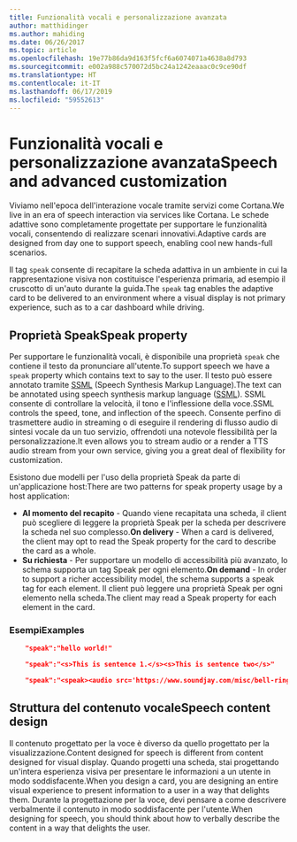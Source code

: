 ```yaml
---
title: Funzionalità vocali e personalizzazione avanzata
author: matthidinger
ms.author: mahiding
ms.date: 06/26/2017
ms.topic: article
ms.openlocfilehash: 19e77b86da9d163f5fcf6a6074071a4638a8d793
ms.sourcegitcommit: e002a988c570072d5bc24a1242eaaac0c9ce90df
ms.translationtype: HT
ms.contentlocale: it-IT
ms.lasthandoff: 06/17/2019
ms.locfileid: "59552613"
---
```

# <a name="speech-and-advanced-customization"></a><span data-ttu-id="2391e-102">Funzionalità vocali e personalizzazione avanzata</span><span class="sxs-lookup"><span data-stu-id="2391e-102">Speech and advanced customization</span></span>
<span data-ttu-id="2391e-103">Viviamo nell'epoca dell'interazione vocale tramite servizi come Cortana.</span><span class="sxs-lookup"><span data-stu-id="2391e-103">We live in an era of speech interaction via services like Cortana.</span></span>  <span data-ttu-id="2391e-104">Le schede adattive sono completamente progettate per supportare le funzionalità vocali, consentendo di realizzare scenari innovativi.</span><span class="sxs-lookup"><span data-stu-id="2391e-104">Adaptive cards are designed from day one to support speech, enabling cool new hands-full scenarios.</span></span>

<span data-ttu-id="2391e-105">Il tag `speak` consente di recapitare la scheda adattiva in un ambiente in cui la rappresentazione visiva non costituisce l'esperienza primaria, ad esempio il cruscotto di un'auto durante la guida.</span><span class="sxs-lookup"><span data-stu-id="2391e-105">The `speak` tag enables the adaptive card to be delivered to an environment where a visual display is not primary experience, such as to a car dashboard while driving.</span></span> 

## <a name="speak-property"></a><span data-ttu-id="2391e-106">Proprietà Speak</span><span class="sxs-lookup"><span data-stu-id="2391e-106">Speak property</span></span>
<span data-ttu-id="2391e-107">Per supportare le funzionalità vocali, è disponibile una proprietà `speak` che contiene il testo da pronunciare all'utente.</span><span class="sxs-lookup"><span data-stu-id="2391e-107">To support speech we have a `speak` property which contains text to say to the user.</span></span> <span data-ttu-id="2391e-108">Il testo può essere annotato tramite [SSML](https://msdn.microsoft.com/en-us/library/office/hh361578) (Speech Synthesis Markup Language).</span><span class="sxs-lookup"><span data-stu-id="2391e-108">The text can be annotated using speech synthesis markup language ([SSML](https://msdn.microsoft.com/en-us/library/office/hh361578)).</span></span> <span data-ttu-id="2391e-109">SSML consente di controllare la velocità, il tono e l'inflessione della voce.</span><span class="sxs-lookup"><span data-stu-id="2391e-109">SSML controls the speed, tone, and inflection of the speech.</span></span>  <span data-ttu-id="2391e-110">Consente perfino di trasmettere audio in streaming o di eseguire il rendering di flusso audio di sintesi vocale da un tuo servizio, offrendoti una notevole flessibilità per la personalizzazione.</span><span class="sxs-lookup"><span data-stu-id="2391e-110">It even allows you to stream audio or a render a TTS audio stream from your own service, giving you a great deal of flexibility for customization.</span></span>

<span data-ttu-id="2391e-111">Esistono due modelli per l'uso della proprietà Speak da parte di un'applicazione host:</span><span class="sxs-lookup"><span data-stu-id="2391e-111">There are two patterns for speak property usage by a host application:</span></span>

* <span data-ttu-id="2391e-112">**Al momento del recapito** - Quando viene recapitata una scheda, il client può scegliere di leggere la proprietà Speak per la scheda per descrivere la scheda nel suo complesso.</span><span class="sxs-lookup"><span data-stu-id="2391e-112">**On delivery** - When a card is delivered, the client may opt to read the Speak property for the card to describe the card as a whole.</span></span>
* <span data-ttu-id="2391e-113">**Su richiesta** - Per supportare un modello di accessibilità più avanzato, lo schema supporta un tag Speak per ogni elemento.</span><span class="sxs-lookup"><span data-stu-id="2391e-113">**On demand** - In order to support a richer accessibility model, the schema supports a speak tag for each element.</span></span> <span data-ttu-id="2391e-114">Il client può leggere una proprietà Speak per ogni elemento nella scheda.</span><span class="sxs-lookup"><span data-stu-id="2391e-114">The client may read a Speak property  for each element in the card.</span></span>

### <a name="examples"></a><span data-ttu-id="2391e-115">Esempi</span><span class="sxs-lookup"><span data-stu-id="2391e-115">Examples</span></span>

```json
    "speak":"hello world!"

    "speak":"<s>This is sentence 1.</s><s>This is sentence two</s>"

    "speak":"<speak><audio src='https://www.soundjay.com/misc/bell-ringing-04.mp3'/><s>Time to wake up!</s></speak>"
```

## <a name="speech-content-design"></a><span data-ttu-id="2391e-116">Struttura del contenuto vocale</span><span class="sxs-lookup"><span data-stu-id="2391e-116">Speech content design</span></span>

<span data-ttu-id="2391e-117">Il contenuto progettato per la voce è diverso da quello progettato per la visualizzazione.</span><span class="sxs-lookup"><span data-stu-id="2391e-117">Content designed for speech is different from content designed for visual display.</span></span> <span data-ttu-id="2391e-118">Quando progetti una scheda, stai progettando un'intera esperienza visiva per presentare le informazioni a un utente in modo soddisfacente.</span><span class="sxs-lookup"><span data-stu-id="2391e-118">When you design a card, you are designing an entire visual experience to present information to a user in a way that delights them.</span></span> <span data-ttu-id="2391e-119">Durante la progettazione per la voce, devi pensare a come descrivere verbalmente il contenuto in modo soddisfacente per l'utente.</span><span class="sxs-lookup"><span data-stu-id="2391e-119">When designing for speech, you should think about how to verbally describe the content in a way that delights the user.</span></span>  
